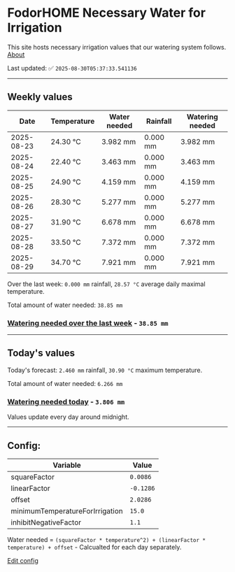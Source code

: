 # FodorHOME Necessary Water for Irrigation

This site hosts necessary irrigation values that our watering system follows. [About](https://github.com/redyau/irrigation)

Last updated: ✅ `2025-08-30T05:37:33.541136`

---

## Weekly values

| Date | Temperature | Water needed | Rainfall | Watering needed |
|-----|-----|-----|-----|-----|
| 2025-08-23 | 24.30 °C | 3.982 mm | 0.000 mm | 3.982 mm |
| 2025-08-24 | 22.40 °C | 3.463 mm | 0.000 mm | 3.463 mm |
| 2025-08-25 | 24.90 °C | 4.159 mm | 0.000 mm | 4.159 mm |
| 2025-08-26 | 28.30 °C | 5.277 mm | 0.000 mm | 5.277 mm |
| 2025-08-27 | 31.90 °C | 6.678 mm | 0.000 mm | 6.678 mm |
| 2025-08-28 | 33.50 °C | 7.372 mm | 0.000 mm | 7.372 mm |
| 2025-08-29 | 34.70 °C | 7.921 mm | 0.000 mm | 7.921 mm |


Over the last week: `0.000 mm` rainfall, `28.57 °C` average daily maximal temperature.

Total amount of water needed: `38.85 mm`

### [Watering needed over the last week](lastweek.txt) - `38.85 mm`

---

## Today's values

Today's forecast: `2.460 mm` rainfall, `30.90 °C` maximum temperature.

Total amount of water needed: `6.266 mm`

### [Watering needed today](today.txt) - `3.806 mm`

Values update every day around midnight.

---

## Config:

| Variable | Value |
|-----|-----|
| squareFactor | `0.0086` |
| linearFactor | `-0.1286` |
| offset | `2.0286` |
| minimumTemperatureForIrrigation | `15.0` |
| inhibitNegativeFactor | `1.1` |

Water needed = `(squareFactor * temperature^2) + (linearFactor * temperature) + offset` - Calcualted for each day separately.

[Edit config](https://github.com/RedyAu/irrigation/edit/main/config.json)
